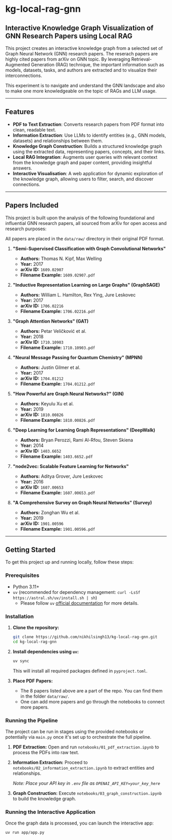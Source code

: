 # kg-local-rag-gnn

## Interactive Knowledge Graph Visualization of GNN Research Papers using Local RAG

This project creates an interactive knowledge graph from a selected set of Graph Neural Network (GNN) research papers. The reserach papers are highly cited papers from arXiv on GNN topic. By leveraging Retrieval-Augmented Generation (RAG) technique, the important information such as models, datasets, tasks, and authors are extracted and to visualize their interconnections. 

This experiment is to navigate and understand the GNN landscape and also to make one more knowledgeable on the topic of RAGs and LLM usage.

---

## Features

* **PDF to Text Extraction**: Converts research papers from PDF format into clean, readable text.
* **Information Extraction**: Use LLMs to identify entities (e.g., GNN models, datasets) and relationships between them.
* **Knowledge Graph Construction**: Builds a structured knowledge graph using the extracted data, representing papers, concepts, and their links.
* **Local RAG Integration**: Augments user queries with relevant context from the knowledge graph and paper content, providing insightful answers.
* **Interactive Visualisation**: A web application for dynamic exploration of the knowledge graph, allowing users to filter, search, and discover connections.

---

## Papers Included

This project is built upon the analysis of the following foundational and influential GNN research papers, all sourced from arXiv for open access and research purposes:

All papers are placed in the `data/raw/` directory in their original PDF format.

1.  **"Semi-Supervised Classification with Graph Convolutional Networks"**
    * **Authors:** Thomas N. Kipf, Max Welling
    * **Year:** 2017
    * **arXiv ID:** `1609.02907`
    * **Filename Example:** `1609.02907.pdf`

2.  **"Inductive Representation Learning on Large Graphs" (GraphSAGE)**
    * **Authors:** William L. Hamilton, Rex Ying, Jure Leskovec
    * **Year:** 2017
    * **arXiv ID:** `1706.02216`
    * **Filename Example:** `1706.02216.pdf`

3.  **"Graph Attention Networks" (GAT)**
    * **Authors:** Petar Veličković et al.
    * **Year:** 2018
    * **arXiv ID:** `1710.10903`
    * **Filename Example:** `1710.10903.pdf`

4.  **"Neural Message Passing for Quantum Chemistry" (MPNN)**
    * **Authors:** Justin Gilmer et al.
    * **Year:** 2017
    * **arXiv ID:** `1704.01212`
    * **Filename Example:** `1704.01212.pdf`

5.  **"How Powerful are Graph Neural Networks?" (GIN)**
    * **Authors:** Keyulu Xu et al.
    * **Year:** 2019
    * **arXiv ID:** `1810.00826`
    * **Filename Example:** `1810.00826.pdf`

6.  **"Deep Learning for Learning Graph Representations" (DeepWalk)**
    * **Authors:** Bryan Perozzi, Rami Al-Rfou, Steven Skiena
    * **Year:** 2014
    * **arXiv ID:** `1403.6652`
    * **Filename Example:** `1403.6652.pdf`

7.  **"node2vec: Scalable Feature Learning for Networks"**
    * **Authors:** Aditya Grover, Jure Leskovec
    * **Year:** 2016
    * **arXiv ID:** `1607.00653`
    * **Filename Example:** `1607.00653.pdf`

8.  **"A Comprehensive Survey on Graph Neural Networks" (Survey)**
    * **Authors:** Zonghan Wu et al.
    * **Year:** 2019
    * **arXiv ID:** `1901.00596`
    * **Filename Example:** `1901.00596.pdf`

---

## Getting Started

To get this project up and running locally, follow these steps:

### Prerequisites

* Python 3.11+
* `uv` (recommended for dependency management: `curl -LsSf https://astral.sh/uv/install.sh | sh`)
  * Please follow `uv` [official documentation](https://docs.astral.sh/uv/getting-started/installation/) for more details.

### Installation

1.  **Clone the repository:**
    ```bash
    git clone https://github.com/nikhilsingh13/kg-local-rag-gnn.git
    cd kg-local-rag-gnn
    ```

2.  **Install dependencies using `uv`:**
    ```bash
    uv sync
    ```
    This will install all required packages defined in `pyproject.toml`.

3.  **Place PDF Papers:**
    - The 8 papers listed above are a part of the repo. You can find them in the folder `data/raw/`.
    - One can add more papers and go through the notebooks to connect more papers.

### Running the Pipeline

The project can be run in stages using the provided notebooks or potentially via `main.py` once it's set up to orchestrate the full pipeline.

1.  **PDF Extraction:**
    Open and run `notebooks/01_pdf_extraction.ipynb` to process the PDFs into raw text.

2.  **Information Extraction:**
    Proceed to `notebooks/02_information_extraction.ipynb` to extract entities and relationships. 
    
    *Note: Place your API key in `.env` file as `OPENAI_API_KEY=your_key_here`*

3.  **Graph Construction:**
    Execute `notebooks/03_graph_construction.ipynb` to build the knowledge graph.

### Running the Interactive Application

Once the graph data is processed, you can launch the interactive app:
```bash
uv run app/app.py
```